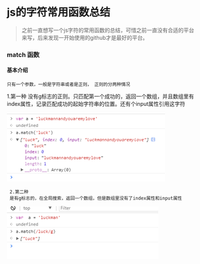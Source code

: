 # js的字符常用函数总结

> 之前一直想写一个js字符的常用函数的总结，可惜之前一直没有合适的平台来写，后来发现一开始使用的github才是最好的平台。



### match 函数

#### 基本介绍 
    只有一个参数，一般是字符串或者是正则， 正则的分两种情况

1.第一种
没有g标志的正则。只匹配第一个成功的，返回一个数组，并且数组里有index属性，记录匹配成功的起始字符串的位置。还有个input属性引用这字符 

   <img src="../../image/1.png"/>



     2.第二种
     是有g标志的，在全局搜索，返回一个数组，但是数组里没有了index属性和input属性

    
 <img src="../../image/2.png"/>